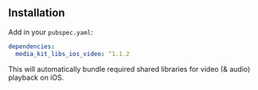 ## Installation

Add in your `pubspec.yaml`:

```yaml
dependencies:
  media_kit_libs_ios_video: ^1.1.2
```

This will automatically bundle required shared libraries for video (& audio) playback on iOS.
